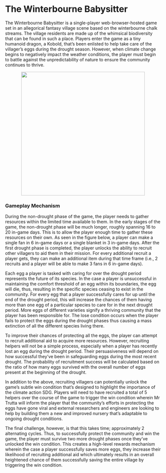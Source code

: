 # The Winterbourne Babysitter
 The Winterbourne Babysitter is a single-player web-browser-hosted game set in an allegorical fantasy village scene based on the winterbourne chalk streams. The village residents are made up of the whimsical biodiversity that can be found in such a place. Players enter the game as a tiny humanoid dragon, a Kobold, that’s been enlisted to help take care of the villager’s eggs during the drought season. However, when climate change begins to negatively impact the weather conditions, the player must begin to battle against the unpredictability of nature to ensure the community continues to thrive.
 
 <p align = "center"><img src = "https://github.com/Hannah-Ashna/Serious-Games-Project/blob/main/Assets/KarlAnimated.gif" width = "400" height = "400"></p>
 
 ### Gameplay Mechanism
 During the non-drought phase of the game, the player needs to gather resources within the limited time available to them. In the early stages of the game, the non-drought phase will be much longer, roughly spanning 16 to 20 in-game days. This is to allow the player enough time to gather these resources on their own. As seen in the figure below, a player can make a single fan in 6 in-game days or a single blanket in 3 in-game days. After the first drought phase is completed, the player unlocks the ability to recruit other villagers to aid them in their mission. For every additional recruit a player gets, they can make an additional item during that time frame (i.e., 2 recruits and a player will be able to make 3 fans in 6 in-game days).  
 
Each egg a player is tasked with caring for over the drought period represents the future of its species. In the case a player is unsuccessful in maintaining the comfort threshold of an egg within its boundaries, the egg will die, thus, resulting in the specific species ceasing to exist in the community. For every egg that a player successfully cares for up until the end of the drought period, this will increase the chances of them having more than one egg of a particular species to care for in the next drought period. More eggs of different varieties signify a thriving community that the player has been responsible for. The lose condition occurs when the player fails to protect the eggs during the drought phases thus causing a mass extinction of all the different species living there. 

To improve their chances of protecting all the eggs, the player can attempt to recruit additional aid to acquire more resources. However, recruiting helpers will not be a simple process, especially when a player has recently lost an egg during the drought period. Their persuasiveness will depend on how successful they’ve been in safeguarding eggs during the most recent drought. The probability of recruitment success will be calculated based on the ratio of how many eggs survived with the overall number of eggs present at the beginning of the drought.

In addition to the above, recruiting villagers can potentially unlock the game’s subtle win condition that’s designed to highlight the importance of the climate action SDG. Players will need to have recruited a total of 5 helpers over the course of the game to trigger the win condition wherein Mr Trutta will inform the player that the community’s efforts in protecting the eggs have gone viral and external researchers and engineers are looking to help by building them a new and improved nursery that’s adaptable to ongoing drought conditions.

The final challenge, however, is that this takes time; approximately 2 alternating cycles. Thus, to successfully protect the community and win the game, the player must survive two more drought phases once they’ve unlocked the win condition. This creates a high-level rewards mechanism wherein the case a player successfully saves more eggs, they increase their likelihood of recruiting additional aid which ultimately results in an overall heightened chance of them successfully saving the entire village by triggering the win condition.

